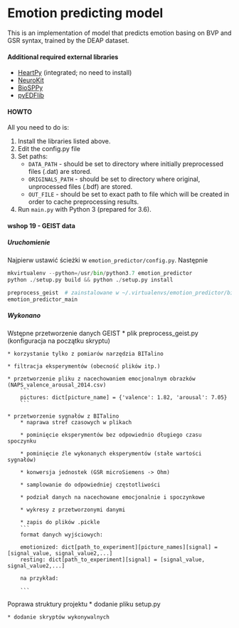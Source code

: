 # Emotion predicting model
This is an implementation of model that predicts emotion basing on BVP and GSR syntax, trained by the DEAP dataset.

#### Additional required external libraries
* [HeartPy](https://github.com/paulvangentcom/heartrate_analysis_python) (integrated; no need to install)
* [NeuroKit](https://github.com/neuropsychology/NeuroKit.py)
* [BioSPPy](https://github.com/PIA-Group/BioSPPy)
* [pyEDFlib](https://github.com/holgern/pyedflib)

#### HOWTO
All you need to do is:
1. Install the libraries listed above.
1. Edit the config.py file
1. Set paths:
    * `DATA_PATH` - should be set to directory where initially preprocessed files (.dat) are stored.
    * `ORIGINALS_PATH` - should be set to directory where original, unprocessed files (.bdf) are stored.
    * `OUT_FILE` - should be set to exact path to file which will be created in order to cache preprocessing results.
1. Run `main.py` with Python 3 (prepared for 3.6).


#### wshop 19 - GEIST data

##### Uruchomienie

Najpierw ustawić ścieżki w `emotion_predictor/config.py`. Następnie

```python
mkvirtualenv --python=/usr/bin/python3.7 emotion_predictor
python ./setup.py build && python ./setup.py install

preprocess_geist  # zainstalowane w ~/.virtualenvs/emotion_predictor/bin/preprocess_geist
emotion_predictor_main
```

##### Wykonano

Wstępne przetworzenie danych GEIST
    * plik preprocess_geist.py (konfiguracja na początku skryptu)

    * korzystanie tylko z pomiarów narzędzia BITalino

    * filtracja eksperymentów (obecność plików itp.)

    * przetworzenie pliku z nacechowaniem emocjonalnym obrazków (NAPS_valence_arousal_2014.csv)
        ```
        pictures: dict[picture_name] = {'valence': 1.82, 'arousal': 7.05}
        ```

    * przetworzenie sygnałów z BITalino
        * naprawa stref czasowych w plikach

        * pominięcie eksperymentów bez odpowiednio długiego czasu spoczynku

        * pominięcie źle wykonanych eksperymentów (stałe wartości sygnałów)

        * konwersja jednostek (GSR microSiemens -> Ohm)

        * samplowanie do odpowiedniej częstotliwości

        * podział danych na nacechowane emocjonalnie i spoczynkowe

        * wykresy z przetworzonymi danymi

        * zapis do plików .pickle
        ```
        format danych wyjściowych:

        emotionized: dict[path_to_experiment][picture_names][signal] = [signal_value, signal_value2,...]
        resting: dict[path_to_experiment][signal] = [signal_value, signal_value2,...]

        na przykład:

        ```

Poprawa struktury projektu
    * dodanie pliku setup.py

    * dodanie skryptów wykonywalnych
